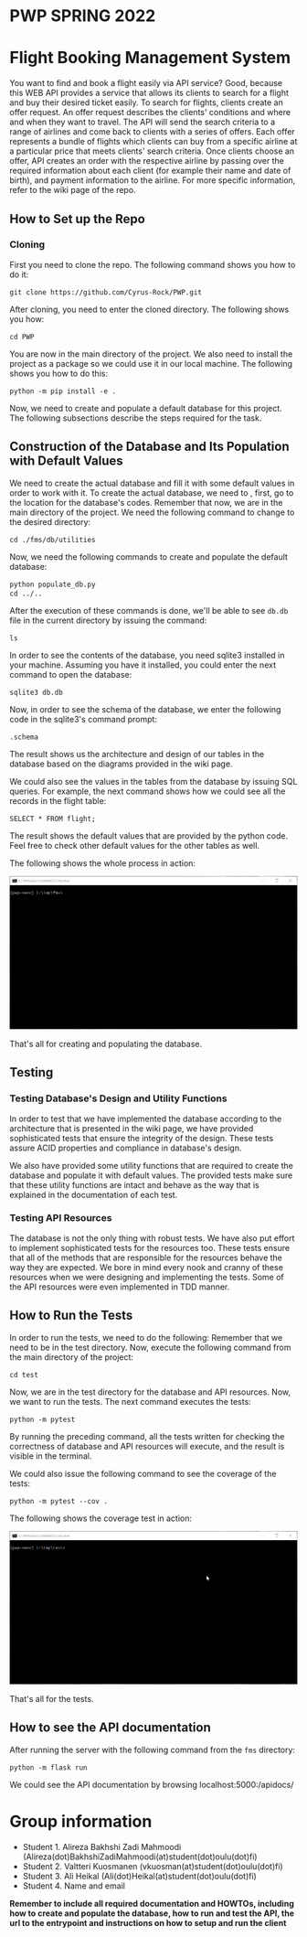 # PWP SPRING 2022

# Flight Booking Management System
You want to find and book a flight easily via API service? Good, because this WEB API provides a service that allows its clients to search for a flight and buy their desired ticket easily. To search for flights, clients create an offer request. An offer request describes the clients' conditions and where and when they want to travel. The API will send the search criteria to a range of airlines and come back to clients with a series of offers. Each offer represents a bundle of flights which clients can buy from a specific airline at a particular price that meets clients' search criteria. Once clients choose an offer, API creates an order with the respective airline by passing over the required information about each client (for example their name and date of birth), and payment information to the airline. For more specific information, refer to the wiki page of the repo.

## How to Set up the Repo

### Cloning
First you need to clone the repo. The following command shows you how to do it:
```
git clone https://github.com/Cyrus-Rock/PWP.git
```
After cloning, you need to enter the cloned directory. The following shows you how:
```
cd PWP
```

You are now in the main directory of the project. We also need to install the project as a package so we could use it in our local machine. The following shows you how to do this:

```
python -m pip install -e .
```

Now, we need to create and populate a default database for this project. The following subsections describe the steps required for the task.

## Construction of the Database and Its Population with Default Values
We need to create the actual database and fill it with some default values in order to work with it. To create the actual database, we need to , first, go to the location for the database's codes. Remember that now, we are in the main directory of the project. We need the following command to change to the desired directory:
```
cd ./fms/db/utilities
```

Now, we need the following commands to create and populate the default database:
```
python populate_db.py
cd ../..
```

After the execution of these commands is done, we'll be able to see `db.db` file in the current directory by issuing the command:

```
ls
```

In order to see the contents of the database, you need sqlite3 installed in your machine. Assuming you have it installed, you could enter the next command to open the database:

```
sqlite3 db.db
```

Now, in order to see the schema of the database, we enter the following code in the sqlite3's command prompt:

```
.schema
```

The result shows us the architecture and design of our tables in the database based on the diagrams provided in the wiki page.

We could also see the values in the tables from the database by issuing SQL queries. For example, the next command shows how we could see all the records in the flight table:

```
SELECT * FROM flight;
```

The result shows the default values that are provided by the python code. Feel free to check other default values for the other tables as well.

The following shows the whole process in action:

![](demonstration_gifs/db_pop.gif)

That's all for creating and populating the database.

## Testing

### Testing Database's Design and Utility Functions
In order to test that we have implemented the database according to the architecture that is presented in the wiki page, we have provided sophisticated tests that ensure the integrity of the design. These tests assure ACID properties and compliance in database's design.

We also have provided some utility functions that are required to create the database and populate it with default values. The provided tests make sure that these utility functions are intact and behave as the way that is explained in the documentation of each test.

### Testing API Resources
The database is not the only thing with robust tests. We have also put effort to implement sophisticated tests for the resources too. These tests ensure that all of the methods that are responsible for the resources behave the way they are expected. We bore in mind every nook and cranny of these resources when we were designing and implementing the tests. Some of the API resources were even implemented in TDD manner.


## How to Run the Tests
In order to run the tests, we need to do the following:
Remember that we need to be in the test directory. Now, execute the following command from the main directory of the project:

```
cd test
```

Now, we are in the test directory for the database and API resources. Now, we want to run the tests. The next command executes the tests:

```
python -m pytest
```

By running the preceding command, all the tests written for checking the correctness of database and API resources will execute, and the result is visible in the terminal.

We could also issue the following command to see the coverage of the tests:

```
python -m pytest --cov .
```

The following shows the coverage test in action:

![](demonstration_gifs/test_cov.gif)

That's all for the tests.

## How to see the API documentation
After running the server with the following command from the `fms` directory:
```
python -m flask run
```
We could see the API documentation by browsing localhost:5000:/apidocs/

# Group information
* Student 1. Alireza Bakhshi Zadi Mahmoodi (Alireza(dot)BakhshiZadiMahmoodi(at)student(dot)oulu(dot)fi)
* Student 2. Valtteri Kuosmanen (vkuosman(at)student(dot)oulu(dot)fi)
* Student 3. Ali Heikal (Ali(dot)Heikal(at)student(dot)oulu(dot)fi)
* Student 4. Name and email 

__Remember to include all required documentation and HOWTOs, including how to create and populate the database, how to run and test the API, the url to the entrypoint and instructions on how to setup and run the client__


